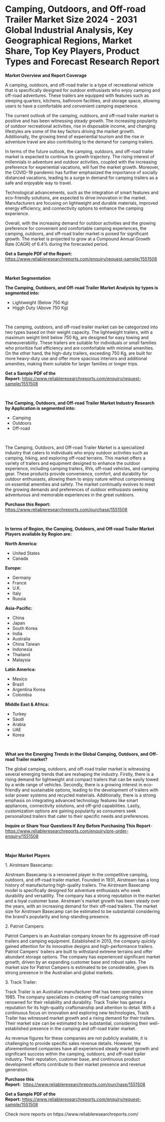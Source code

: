 <p><h1>Camping, Outdoors, and Off-road Trailer Market Size 2024 - 2031 Global Industrial Analysis, Key Geographical Regions, Market Share, Top Key Players, Product Types and Forecast Research Report</h1></p><p><strong>Market Overview and Report Coverage</strong></p>
<p><p>A camping, outdoors, and off-road trailer is a type of recreational vehicle that is specifically designed for outdoor enthusiasts who enjoy camping and off-road adventures. These trailers are equipped with features such as sleeping quarters, kitchens, bathroom facilities, and storage space, allowing users to have a comfortable and convenient camping experience.</p><p>The current outlook of the camping, outdoors, and off-road trailer market is positive and has been witnessing steady growth. The increasing popularity of outdoor recreational activities, rise in disposable income, and changing lifestyles are some of the key factors driving the market growth. Additionally, the growing trend of experiential tourism and the rise in adventure travel are also contributing to the demand for camping trailers.</p><p>In terms of the future outlook, the camping, outdoors, and off-road trailer market is expected to continue its growth trajectory. The rising interest of millennials in adventure and outdoor activities, coupled with the increasing preference for experiential vacations, will fuel the market growth. Moreover, the COVID-19 pandemic has further emphasized the importance of socially distanced vacations, leading to a surge in demand for camping trailers as a safe and enjoyable way to travel.</p><p>Technological advancements, such as the integration of smart features and eco-friendly solutions, are expected to drive innovation in the market. Manufacturers are focusing on lightweight and durable materials, improved energy efficiency, and connectivity options to enhance the camping experience.</p><p>Overall, with the increasing demand for outdoor activities and the growing preference for convenient and comfortable camping experiences, the camping, outdoors, and off-road trailer market is poised for significant growth. The market is projected to grow at a Compound Annual Growth Rate (CAGR) of 6.4% during the forecasted period.</p></p>
<p><strong>Get a Sample PDF of the Report:</strong> <a href="https://www.reliableresearchreports.com/enquiry/request-sample/1551508">https://www.reliableresearchreports.com/enquiry/request-sample/1551508</a></p>
<p>&nbsp;</p>
<p><strong>Market Segmentation</strong></p>
<p><strong>The Camping, Outdoors, and Off-road Trailer Market Analysis by types is segmented into:</strong></p>
<p><ul><li>Lightweight (Below 750 Kg)</li><li>Higgh Duty (Above 750 Kg)</li></ul></p>
<p>&nbsp;</p>
<p><p>The camping, outdoors, and off-road trailer market can be categorized into two types based on their weight capacity. The lightweight trailers, with a maximum weight limit below 750 Kg, are designed for easy towing and maneuverability. These trailers are suitable for individuals or small families who prioritize fuel efficiency and are comfortable with minimal amenities. On the other hand, the high-duty trailers, exceeding 750 Kg, are built for more heavy-duty use and offer more spacious interiors and additional amenities, making them suitable for larger families or longer trips.</p></p>
<p><strong>Get a Sample PDF of the Report:</strong>&nbsp;<a href="https://www.reliableresearchreports.com/enquiry/request-sample/1551508">https://www.reliableresearchreports.com/enquiry/request-sample/1551508</a></p>
<p>&nbsp;</p>
<p><strong>The Camping, Outdoors, and Off-road Trailer Market Industry Research by Application is segmented into:</strong></p>
<p><ul><li>Camping</li><li>Outdoors</li><li>Off-road</li></ul></p>
<p>&nbsp;</p>
<p><p>The Camping, Outdoors, and Off-road Trailer Market is a specialized industry that caters to individuals who enjoy outdoor activities such as camping, hiking, and exploring off-road terrains. This market offers a variety of trailers and equipment designed to enhance the outdoor experience, including camping trailers, RVs, off-road vehicles, and camping gear. These products provide convenience, comfort, and durability for outdoor enthusiasts, allowing them to enjoy nature without compromising on essential amenities and safety. The market continually evolves to meet the growing demands and preferences of outdoor enthusiasts seeking adventurous and memorable experiences in the great outdoors.</p></p>
<p><strong>Purchase this Report:</strong>&nbsp; <a href="https://www.reliableresearchreports.com/purchase/1551508">https://www.reliableresearchreports.com/purchase/1551508</a></p>
<p>&nbsp;</p>
<p><strong>In terms of Region, the Camping, Outdoors, and Off-road Trailer Market Players available by Region are:</strong></p>
<p>
    <p> <strong> North America: </strong>
        <ul>
            <li>United States</li>
            <li>Canada</li>
        </ul>
        </p> 
    <p> <strong> Europe: </strong>
        <ul>
            <li>Germany</li>
            <li>France</li>
            <li>U.K.</li>
            <li>Italy</li>
            <li>Russia</li>
        </ul>
        </p> 
    <p> <strong> Asia-Pacific: </strong>
        <ul>
            <li>China</li>
            <li>Japan</li>
            <li>South Korea</li>
            <li>India</li>
            <li>Australia</li>
            <li>China Taiwan</li>
            <li>Indonesia</li>
            <li>Thailand</li>
            <li>Malaysia</li>
        </ul>
        </p> 
    <p> <strong> Latin America: </strong>
        <ul>
            <li>Mexico</li>
            <li>Brazil</li>
            <li>Argentina Korea</li>
            <li>Colombia</li>
        </ul>
        </p> 
    <p> <strong> Middle East & Africa: </strong>
        <ul>
            <li>Turkey</li>
            <li>Saudi</li>
            <li>Arabia</li>
            <li>UAE</li>
            <li>Korea</li>
        </ul>
    </p>
    </p>
<p>&nbsp;</p>
<p><strong>What are the Emerging Trends in the Global Camping, Outdoors, and Off-road Trailer market?</strong></p>
<p><p>The global camping, outdoors, and off-road trailer market is witnessing several emerging trends that are reshaping the industry. Firstly, there is a rising demand for lightweight and compact trailers that can be easily towed by a wide range of vehicles. Secondly, there is a growing interest in eco-friendly and sustainable options, leading to the development of trailers with solar power systems and recycled materials. Additionally, there is a strong emphasis on integrating advanced technology features like smart appliances, connectivity solutions, and off-grid capabilities. Lastly, customization options are gaining popularity as consumers seek personalized trailers that cater to their specific needs and preferences.</p></p>
<p><strong>Inquire or Share Your Questions If Any Before Purchasing This Report</strong>- <a href="https://www.reliableresearchreports.com/enquiry/pre-order-enquiry/1551508">https://www.reliableresearchreports.com/enquiry/pre-order-enquiry/1551508</a></p>
<p>&nbsp;</p>
<p><strong>Major Market Players</strong></p>
<p><p>1. Airstream Basecamp:</p><p>Airstream Basecamp is a renowned player in the competitive camping, outdoors, and off-road trailer market. Founded in 1931, Airstream has a long history of manufacturing high-quality trailers. The Airstream Basecamp model is specifically designed for adventure enthusiasts who seek durability and versatility. The company has a strong reputation in the market and a loyal customer base. Airstream's market growth has been steady over the years, with an increasing demand for their off-road trailers. The market size for Airstream Basecamp can be estimated to be substantial considering the brand's popularity and long-standing presence.</p><p>2. Patriot Campers:</p><p>Patriot Campers is an Australian company known for its aggressive off-road trailers and camping equipment. Established in 2013, the company quickly gained attention for its innovative designs and high-performance trailers. Patriot Campers' trailers are built to withstand extreme terrains and offer abundant storage options. The company has experienced significant market growth, driven by an expanding customer base and robust sales. The market size for Patriot Campers is estimated to be considerable, given its strong presence in the Australian and global markets.</p><p>3. Track Trailer:</p><p>Track Trailer is an Australian manufacturer that has been operating since 1985. The company specializes in creating off-road camping trailers renowned for their reliability and durability. Track Trailer has gained a reputation for its high-quality craftsmanship and attention to detail. With a continuous focus on innovation and exploring new technologies, Track Trailer has witnessed market growth and a rising demand for their trailers. Their market size can be estimated to be substantial, considering their well-established presence in the camping and off-road trailer market.</p><p>As revenue figures for these companies are not publicly available, it is challenging to provide specific sales revenue details. However, the aforementioned companies have all experienced steady market growth and significant success within the camping, outdoors, and off-road trailer industry. Their reputation, customer base, and continuous product development efforts contribute to their market presence and revenue generation.</p></p>
<p><strong>Purchase this Report:</strong>&nbsp;&nbsp;<a href="https://www.reliableresearchreports.com/purchase/1551508">https://www.reliableresearchreports.com/purchase/1551508</a></p>
<p></p>
<p><strong>Get a Sample PDF of the Report:</strong>&nbsp;<a href="https://www.reliableresearchreports.com/enquiry/request-sample/1551508">https://www.reliableresearchreports.com/enquiry/request-sample/1551508</a></p>
<p>Check more reports on https://www.reliableresearchreports.com/</p>
